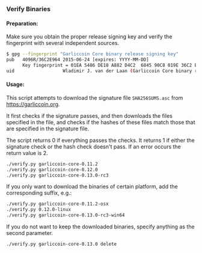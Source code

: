 ### Verify Binaries

#### Preparation:

Make sure you obtain the proper release signing key and verify the fingerprint with several independent sources.

```sh
$ gpg --fingerprint "Garliccoin Core binary release signing key"
pub   4096R/36C2E964 2015-06-24 [expires: YYYY-MM-DD]
      Key fingerprint = 01EA 5486 DE18 A882 D4C2  6845 90C8 019E 36C2 E964
uid                  Wladimir J. van der Laan (Garliccoin Core binary release signing key) <laanwj@gmail.com>
```

#### Usage:

This script attempts to download the signature file `SHA256SUMS.asc` from https://garliccoin.org.

It first checks if the signature passes, and then downloads the files specified in the file, and checks if the hashes of these files match those that are specified in the signature file.

The script returns 0 if everything passes the checks. It returns 1 if either the signature check or the hash check doesn't pass. If an error occurs the return value is 2.


```sh
./verify.py garliccoin-core-0.11.2
./verify.py garliccoin-core-0.12.0
./verify.py garliccoin-core-0.13.0-rc3
```

If you only want to download the binaries of certain platform, add the corresponding suffix, e.g.:

```sh
./verify.py garliccoin-core-0.11.2-osx
./verify.py 0.12.0-linux
./verify.py garliccoin-core-0.13.0-rc3-win64
```

If you do not want to keep the downloaded binaries, specify anything as the second parameter.

```sh
./verify.py garliccoin-core-0.13.0 delete
```
